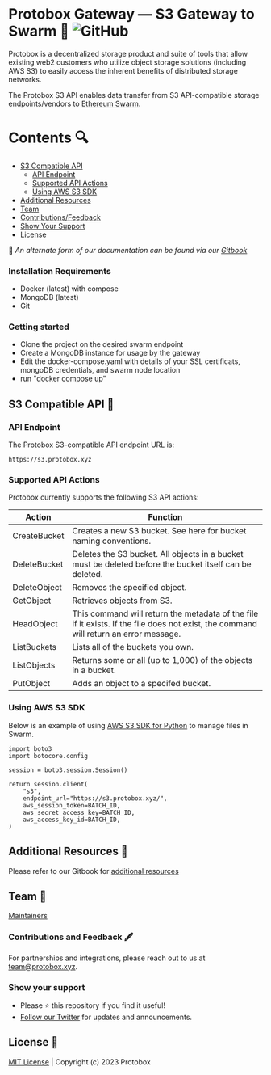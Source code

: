 # Protobox Gateway — S3 Gateway to Swarm 🐝 ![GitHub](https://img.shields.io/github/license/protobox-xyz/protobox-gateway?style=plastic) 

Protobox is a decentralized storage product and suite of tools that allow existing web2 customers who utilize object storage solutions (including AWS S3) to easily access the inherent benefits of distributed storage networks.

The Protobox S3 API enables data transfer from S3 API-compatible storage endpoints/vendors to [Ethereum Swarm](https://github.com/ethersphere).

# Contents 🔍
+ [S3 Compatible API](https://github.com/Protobox-xyz/protobox-gateway/edit/main/README.md#s3-compatible-api-)
  + [API Endpoint](https://github.com/Protobox-xyz/protobox-gateway/edit/main/README.md#api-endpoint)
  + [Supported API Actions](https://github.com/Protobox-xyz/protobox-gateway/edit/main/README.md#supported-api-actions)
  + [Using AWS S3 SDK](https://github.com/Protobox-xyz/protobox-gateway/edit/main/README.md#using-aws-s3-sdk)
+ [Additional Resources](https://github.com/Protobox-xyz/protobox-gateway/edit/main/README.md#additional-resources-)
+ [Team](https://github.com/Protobox-xyz/protobox-gateway/edit/main/README.md#team-)
+ [Contributions/Feedback](https://github.com/Protobox-xyz/protobox-gateway/edit/main/README.md#contributions-and-feedback-%EF%B8%8F)
+ [Show Your Support](https://github.com/Protobox-xyz/protobox-gateway/edit/main/README.md#show-your-support)
+ [License](https://github.com/Protobox-xyz/protobox-gateway/edit/main/README.md#license-)

📄 _An alternate form of our documentation can be found via our [Gitbook](https://docs.protobox.xyz/protobox-overview/what-is-protobox)_


### Installation Requirements
+ Docker (latest) with compose
+ MongoDB (latest)
+ Git

### Getting started
+ Clone the project on the desired swarm endpoint
+ Create a MongoDB instance for usage by the gateway
+ Edit the docker-compose.yaml with details of your SSL certificats, mongoDB credentials, and swarm node location
+ run "docker compose up"

## S3 Compatible API 🔌

### API Endpoint

The Protobox S3-compatible API endpoint URL is: 
~~~~
https://s3.protobox.xyz
~~~~~

### Supported API Actions

Protobox currently supports the following S3 API actions:

| Action      | Function |
| ----------- | ----------- |
| CreateBucket      | Creates a new S3 bucket. See here for bucket naming conventions.      |
| DeleteBucket   | Deletes the S3 bucket. All objects in a bucket must be deleted before the bucket itself can be deleted.        |
| DeleteObject | Removes the specified object.  |
| GetObject | Retrieves objects from S3. |
| HeadObject | This command will return the metadata of the file if it exists. If the file does not exist, the command will return an error message. |
| ListBuckets | Lists all of the buckets you own. |
| ListObjects | Returns some or all (up to 1,000) of the objects in a bucket. |
| PutObject | Adds an object to a specifed bucket. |


### Using AWS S3 SDK

Below is an example of using [AWS S3 SDK for Python](https://github.com/Protobox-xyz/swarm-sdk) to manage files in Swarm.

~~~~
import boto3
import botocore.config

session = boto3.session.Session()

return session.client(
    "s3",
    endpoint_url="https://s3.protobox.xyz/",
    aws_session_token=BATCH_ID,
    aws_secret_access_key=BATCH_ID,
    aws_access_key_id=BATCH_ID,
)
~~~~

## Additional Resources 📙
Please refer to our Gitbook for [additional resources](https://docs.protobox.xyz/resources/glossary)

## Team 👥
[Maintainers](https://github.com/orgs/Protobox-xyz/people)


### Contributions and Feedback 🖋️
For partnerships and integrations, please reach out to us at team@protobox.xyz.

### Show your support
+ Please ⭐️ this repository if you find it useful!
+ [Follow our Twitter](https://twitter.com/protobox_xyz) for updates and announcements.

## License 📜

[MIT License](https://github.com/Protobox-xyz/protobox-gateway/blob/main/LICENSE) | Copyright (c) 2023 Protobox
